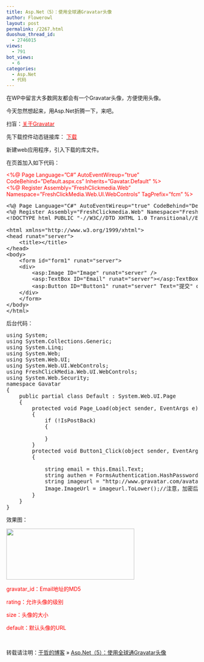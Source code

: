 ```yaml
---
title: Asp.Net（5）：使用全球通Gravatar头像
author: Flowerowl
layout: post
permalink: /2267.html
duoshuo_thread_id:
  - 2746015
views:
  - 791
bot_views:
  - 6
categories:
  - Asp.Net
  - 代码
---
```

在WP中留言大多数网友都会有一个Gravatar头像，方便使用头像。

今天忽然想起来，用Asp.Net折腾一下，来吧。

扫盲：<span style="color: #ff0000;"><a href="http://baike.baidu.com/view/675247.htm" target="_blank"><span style="color: #ff0000;">关于Gravatar</span></a></span>

先下载控件动态链接库： <span style="color: #ff0000;"><a href="http://www.freshclickmedia.com/wp-content/uploads/2008/02/gravatar.zip" target="_blank"><span style="color: #ff0000;">下载</span></a></span>

新建web应用程序，引入下载的库文件。

在页首加入如下代码：

<span style="color: #ff0000;"><%@ Page Language=&#8221;C#&#8221; AutoEventWireup=&#8221;true&#8221; CodeBehind=&#8221;Default.aspx.cs&#8221; Inherits=&#8221;Gavatar.Default&#8221; %></span>  
<span style="color: #ff0000;"><%@ Register Assembly=&#8221;FreshClickmedia.Web&#8221; Namespace=&#8221;FreshClickMedia.Web.UI.WebControls&#8221; TagPrefix=&#8221;fcm&#8221; %></span>

<pre class="lang:default decode:true" title="Default.aspx">&lt;%@ Page Language="C#" AutoEventWireup="true" CodeBehind="Default.aspx.cs" Inherits="Gavatar.Default" %&gt;
&lt;%@ Register Assembly="FreshClickmedia.Web" Namespace="FreshClickMedia.Web.UI.WebControls" TagPrefix="fcm" %&gt;
&lt;!DOCTYPE html PUBLIC "-//W3C//DTD XHTML 1.0 Transitional//EN" "http://www.w3.org/TR/xhtml1/DTD/xhtml1-transitional.dtd"&gt;

&lt;html xmlns="http://www.w3.org/1999/xhtml"&gt;
&lt;head runat="server"&gt;
    &lt;title&gt;&lt;/title&gt;
&lt;/head&gt;
&lt;body&gt;
    &lt;form id="form1" runat="server"&gt;
    &lt;div&gt;
        &lt;asp:Image ID="Image" runat="server" /&gt;
        &lt;asp:TextBox ID="Email" runat="server"&gt;&lt;/asp:TextBox&gt;
        &lt;asp:Button ID="Button1" runat="server" Text="提交" onclick="Button1_Click" /&gt;
    &lt;/div&gt;
    &lt;/form&gt;
&lt;/body&gt;
&lt;/html&gt;</pre>

后台代码：

<pre class="lang:default decode:true">using System;
using System.Collections.Generic;
using System.Linq;
using System.Web;
using System.Web.UI;
using System.Web.UI.WebControls;
using FreshClickMedia.Web.UI.WebControls;
using System.Web.Security;
namespace Gavatar
{
    public partial class Default : System.Web.UI.Page
    {
        protected void Page_Load(object sender, EventArgs e)
        {
            if (!IsPostBack)
            {  

            }
        }
        protected void Button1_Click(object sender, EventArgs e)
        {

            string email = this.Email.Text;
            string authen = FormsAuthentication.HashPasswordForStoringInConfigFile(email,"MD5");
            string imageurl = "http://www.gravatar.com/avatar.php?gravatar_id=" + authen + "&rating=G&size=80&default=http://www.silverlight.net/content/general/events/scottgu.jpg";
            Image.ImageUrl = imageurl.ToLower();//注意，加密后后默认为大写，，需要转成小写
        }
    }
}</pre>

效果图：

[<img class="alignnone size-full wp-image-2269" title="Gravatar" src="http://lazynight.me/wp-content/uploads/2012/06/Gravatar.gif" alt="" width="337" height="134" />][1]

<span style="color: #ff0000;">gravatar_id：Email地址的MD5</span>

<span style="color: #ff0000;">rating：允许头像的级别</span>

<span style="color: #ff0000;">size：头像的大小</span>

<span style="color: #ff0000;">default：默认头像的URL</span>

&nbsp;

转载请注明：[于哲的博客][2] &raquo; [Asp.Net（5）：使用全球通Gravatar头像][3]

 [1]: http://lazynight.me/wp-content/uploads/2012/06/Gravatar.gif
 [2]: http://localhost/wordpress
 [3]: http://localhost/wordpress/2267.html